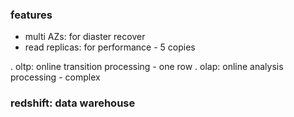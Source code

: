 ### features
- multi AZs: for diaster recover
- read replicas: for performance - 5 copies

. oltp: online transition processing - one row
. olap: online analysis processing - complex

### redshift: data warehouse
